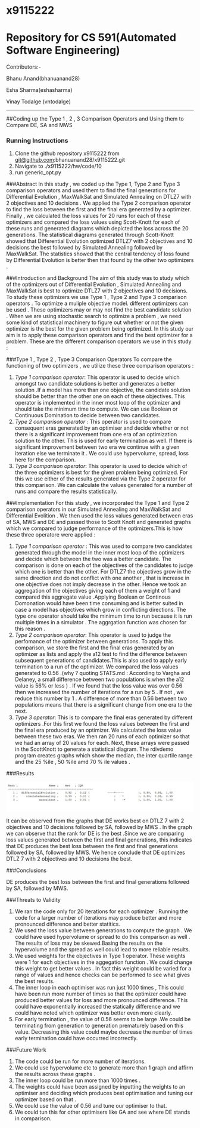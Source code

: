 # x9115222

# Repository for CS 591(Automated Software Engineering)

Contributors:-

  Bhanu Anand(bhanuanand28)
  
  Esha Sharma(eshasharma)
  
  Vinay Todalge (vntodalge)

_____________________________________________________________________________________________________________________________

##Coding up the Type 1 , 2 , 3 Comparison Operators and Using them to Compare DE, SA and MWS 

### Running Instructions 
  1. Clone the github repository x9115222 from git@github.com:bhanuanand28/x9115222.git
  2. Navigate to ./x9115222/hw/code/10 
  3. run generic_opt.py
  

###Abstract
In this study , we coded up the Type 1, Type 2 and Type 3 comparison operators and used them to find the final generations for 
Differential Evolution , MaxWalkSat and Simulated Annealing on DTLZ7 with 2 objectives and 10 decisions . We applied the Type 2 
comparison operator to find the loss between the first and the final era generated by a optimizer. Finally , we calculated the loss 
values for 20 runs for each of these optimizers and compared the loss values using Scott-Knott for each of these runs and generated
diagrams which depicted the loss across the 20 generations. The statistical diagrams generated through Scott-Knott showed that 
Differential Evolution optimized DTLZ7 with 2 objectives and 10 decisions the best followed by Simulated Annealing followed by 
MaxWalkSat.  The statistics showed that the central tendency of loss found by Differential Evolution is better then that found by the 
other two optimizers . 

###Introduction and Background
The aim of this study was to study which of the optimizers out of Differential Evolution , Simulated Annealing and MaxWalkSat is 
best to optimize DTLZ7 with 2 objectives and 10 decisions. To study these optimizers we use Type 1 , Type 2 and Type 3 comparison 
operators . To optimize a muliple objective model. different optimizers can be used . These optimizers may or may not find the best 
candidate solution . When we are using stochastic search to optimize a problem , we need some kind of statistical machinery to figure 
out whether or not the given optimizer is the best for the given problem being optimized. In this study our aim is to apply these 
comparison operators and find the best optimizer for a problem. These are the different comparison operators we use in this study : 

###Type 1 , Type 2 , Type 3 Comparison Operators
To compare the functioning of two optimizers , we utilize these three comparison operators : 
  1.  *Type 1 comparison operator*: This operator is used to decide which amongst two candidate solutions is better and generates a
       better solution .If a model has more than one objective, the candidate solution should be better than the other one on each 
       of these objectives. This operator is implemented in the inner most loop of the optimizer and should take the minimum time to
       compute. We can use Boolean or Continuous Domination to decide between two candidates.
  2.   *Type 2 comparison operator* : This operator is used to compare consequent eras generated by an optimiser and decide whether
        or not there is a significant improvement from one era of an optimization solution to the other. This is used for early 
        termination as well. If there is significant improvement between two era we continue with a given iteration else we terminate
        it . We could use hypervolume, spread, loss here for the comparison.
  3.   *Type 3 comparison operator*: This operator is used to decide which of the three optimizers is best for the given problem being 
        optimized. For this we use either of the results generated via the Type 2 operator for this comparison. We can calculate the 
        values generated for a number of runs and compare the results statistically. 

###Implementation 
For this study , we incorporated the Type 1 and Type 2 comparison operators in our Simulated Annealing and MaxWalkSat and Differential
Evolition . We then used the loss values generated between eras of SA, MWS and DE and passed those to Scott Knott and generated 
graphs which we compared to judge performance of the optimizers.This is how these three operatore were applied : 
  1.  *Type 1 comparison operator* : This was used to compare two candidates generated through the model in the inner most loop of the
       optimizers and decide which between the two was a better candidate. The comparison is done on each of the objectives of the
       candidates to judge which one is better than the other. For DTLZ7 the objectives grow in the same direction and do not conflict 
       with one another , that is increase in one objective does not imply decrease in the other. Hence we took an aggregation of the 
       objectives giving each of them a weight of 1 and compared this aggregate value .Applying Boolean or Continous Domonation would
       have been time consuming and is better suited in case a model has objectives which grow in conflicting directions. The type
       one operator should take the minimum time to run because it is run multiple times in a simulator . The aggrgation function
       was chosen for this reason .
  2.  *Type 2 comparison operator*: This operator is used to judge the perfomance of the optimizer between generations. To apply 
       this comparison, we store the first and the final eras generated by an optimizer as lists and apply the a12 test to find the 
       difference between subsequent generations of candidates.This is also used to apply early termination to a run of the optimizer.
       We compared the loss values generated to 0.56 .(why ? quoting STATS.md : According to Vargha and Delaney, a small difference
       between two populations is:when the a12 value is 56% or less ) . If we found that the loss value was over 0.56 then we
       increased the number of iterations for a run by 5 . If not , we reduce this number by 1 . A difference of more than 0.56
       between two populations means that there is a significant change from one era to the next.  
  3.  *Type 3 operator*: This is to compare the final eras generated by different optimizers .For this first we found the loss values
       between the first and the final era produced by an optimizer. We calculated the loss value between these two eras. We then ran
       20 runs of each optimizer so that we had an array of 20 values for each. Next, these arrays were passed in the ScottKnott to 
       generate a statistical diagram. The rdivdemo program creates graphs which show the median, the inter quartile range and
       the 25 %ile , 50 %ile amd 70 % ile values . 

###Results

![alt tag](https://github.com/bhanuanand28/x9115222/blob/master/hw/code/8/ScreenShot/Output.jpg)

It can be observed from the graphs that DE works best on DTLZ 7 with 2 objectives and 10 decisions followed by SA, followed by MWS . 
In the graph we can observe that the rank for DE is the best .Since we are comparing loss values generated between the first and final
generations, this indicates that DE produces the best loss between the first and final generations followed by SA, followed by MWS.
We hence conclude that DE optimizes DTLZ 7 with 2 objectives and 10 decisions the best.

###Conclusions

DE produces the best loss between the first and final generations followed by SA, followed by MWS.


###Threats to Validity 
1. We ran the code only for 20 iterations for each optimizer . Running the code for a larger number of iterations may produce better
and more pronounced difference and better statitics. 
2. We used the loss value between generations to compute the graph . We could have used hypervolume or spread to do this 
comparison as well . The results of loss may be skewed.Basing the results on the hypervolume and the spread as well could lead to 
more reliable results. 
3. We used weights for the objectives in Type 1 operator. These weights were 1 for each objectives in the aggegation function . We 
could change this weight to get better values . In fact this weight could be varied for a range of values and hence checks can be 
performed to see what gives the best results.
4. The inner loop in each optimiser was run just 1000 times , This could have been run more number of times so that the optimizer
could have produced better values for loss and more pronounced difference. This could have exponentially increased the statically 
difference and we could have noted which optimizer was better even more clearly.
5. For early termination , the value of 0.56 seems to be large .We could be terminating from generation to generation prematurely 
based on this value. Decreasing this value could maybe decrease the number of times early termination could have occurred incorrectly.

###Future Work 
1. The code could be run for more number of iterations. 
2. We could use hypervolume etc to generate more than 1 graph and affirm the results across these graphs . 
3. The inner loop could be run more than 1000 times . 
4. The weights could have been assigned by inputting the weights to an optimiser and deciding which produces best optimisation and 
tuning our optimizer based on that . 
5. We could use the value of 0.56 and tune our optimiser to that. 
6. We could tun this for other optimisers like GA and see where DE stands in comparison.



